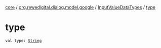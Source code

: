 [core](../../index.md) / [org.rewedigital.dialog.model.google](../index.md) / [InputValueDataTypes](index.md) / [type](./type.md)

# type

`val type: `[`String`](https://kotlinlang.org/api/latest/jvm/stdlib/kotlin/-string/index.html)